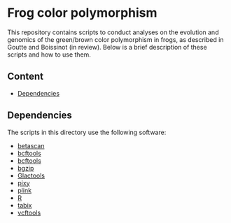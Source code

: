 # Frog color polymorphism

This repository contains scripts to conduct analyses on the evolution and genomics of the green/brown color polymorphism in frogs, as described in Goutte and Boissinot (in review). Below is a brief description of these scripts and how to use them.

## Content
* [Dependencies](#dependencies)



## Dependencies
The scripts in this directory use the following software:

* [betascan](https://github.com/ksiewert/BetaScan)
* [bcftools](http://www.htslib.org/)
* [bcftools](http://www.htslib.org/)
* [bgzip](http://www.htslib.org/)
* [Glactools](https://github.com/grenaud/glactools)
* [pixy](https://pixy.readthedocs.io/en/latest/)
* [plink](https://www.cog-genomics.org/plink/)
* [R](https://cran.r-project.org/)
* [tabix](http://www.htslib.org/)
* [vcftools](https://vcftools.github.io/index.html)



